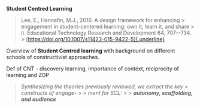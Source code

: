 **Student Centred Learning**

> Lee, E., Hannafin, M.J., 2016. A design framework for enhancing > engagement in student-centered learning: own it, learn it, and share > it. Educational Technology Research and Development 64, 707--734. > [https://doi.org/10.1007/s11423-015-9422-5]{.underline}

Overview of **Student Centred learning** with background on different schools of constructivist approaches.

Def of CNT - discovery learning, importance of context, reciprocity of learning and ZOP

> *Synthesizing the theories previously reviewed, we extract the key > constructs of engage-* > > *ment for SCL:* > > ***autonomy, scaffolding, and audience*** 
